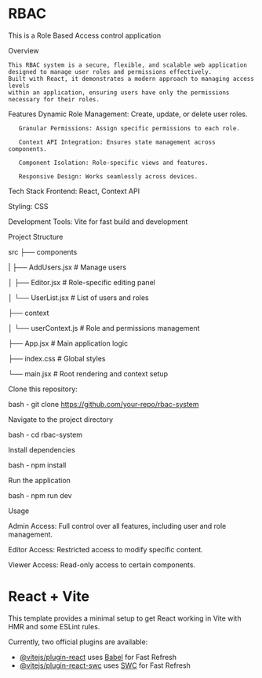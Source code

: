 # RBAC
This is a Role Based Access control application

  Overview

    This RBAC system is a secure, flexible, and scalable web application designed to manage user roles and permissions effectively.
    Built with React, it demonstrates a modern approach to managing access levels 
    within an application, ensuring users have only the permissions necessary for their roles.

Features
       Dynamic Role Management: Create, update, or delete user roles.

       Granular Permissions: Assign specific permissions to each role.

       Context API Integration: Ensures state management across components.

       Component Isolation: Role-specific views and features.

       Responsive Design: Works seamlessly across devices.

Tech Stack
  Frontend: React, Context API

  Styling: CSS

  Development Tools: Vite for fast build and development

Project Structure 

src
├── components

|  ├── AddUsers.jsx       # Manage users

│   ├── Editor.jsx         # Role-specific editing panel

│   └── UserList.jsx       # List of users and roles

├── context

│   └── userContext.js     # Role and permissions management

├── App.jsx                # Main application logic

├── index.css              # Global styles

└── main.jsx               # Root rendering and context setup

Clone this repository:

bash - git clone https://github.com/your-repo/rbac-system


Navigate to the project directory

bash - cd rbac-system


Install dependencies

bash - npm install


Run the application 

bash - npm run dev
 

Usage

  Admin Access: Full control over all features, including user and role management.

  Editor Access: Restricted access to modify specific content.

  Viewer Access: Read-only access to certain components.

  # React + Vite

This template provides a minimal setup to get React working in Vite with HMR and some ESLint rules.

Currently, two official plugins are available:

- [@vitejs/plugin-react](https://github.com/vitejs/vite-plugin-react/blob/main/packages/plugin-react/README.md) uses [Babel](https://babeljs.io/) for Fast Refresh
- [@vitejs/plugin-react-swc](https://github.com/vitejs/vite-plugin-react-swc) uses [SWC](https://swc.rs/) for Fast Refresh

